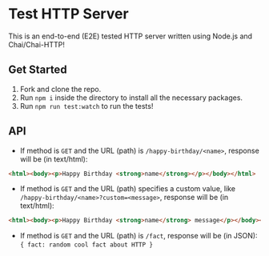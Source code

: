 Test HTTP Server
=====
This is an end-to-end (E2E) tested HTTP server written using Node.js and Chai/Chai-HTTP!

## Get Started
1. Fork and clone the repo.
1. Run `npm i` inside the directory to install all the necessary packages.
1. Run `npm run test:watch` to run the tests!

## API
* If method is `GET` and the URL (path) is `/happy-birthday/<name>`, response will be (in text/html):
```html
<html><body><p>Happy Birthday <strong>name</strong></p></body></html>
```
* If method is `GET` and the URL (path) specifies a custom value, like `/happy-birthday/<name>?custom=<message>`, response will be (in text/html):
```html
<html><body><p>Happy Birthday <strong>name</strong> message</p></body></html>
```
* If method is `GET` and the URL (path) is `/fact`, response will be (in JSON):
`{ fact: random cool fact about HTTP }`